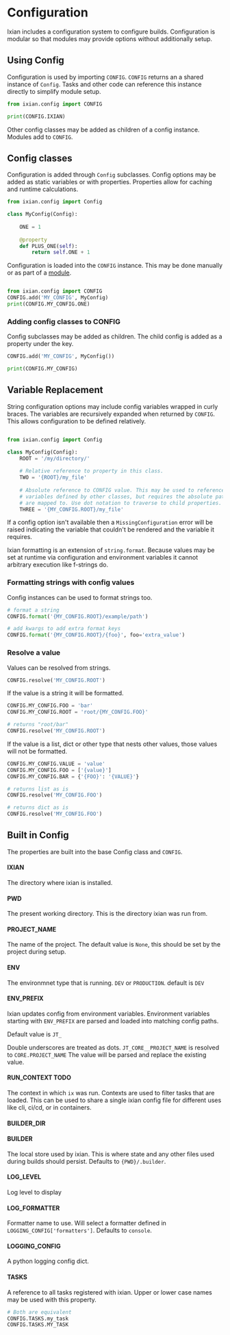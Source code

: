 # Configuration

Ixian includes a configuration system to configure builds. Configuration
is modular so that modules may provide options without additionally setup.

## Using Config

Configuration is used by importing `CONFIG`. `CONFIG` returns an a shared
instance of `Config`. Tasks and other code can reference this instance directly
to simplify module setup.

```python
from ixian.config import CONFIG

print(CONFIG.IXIAN)
```

Other config classes may be added as children of a config instance. Modules add
to `CONFIG`.


## Config classes

Configuration is added through `Config` subclasses. Config options may be added
as static variables or with properties. Properties allow for caching and
runtime calculations.

```python
from ixian.config import Config

class MyConfig(Config):
    
    ONE = 1
    
    @property
    def PLUS_ONE(self):
        return self.ONE + 1
```

Configuration is loaded into the `CONFIG` instance.  This may be done manually
or as part of a [module](modules.md).

```python

from ixian.config import CONFIG
CONFIG.add('MY_CONFIG', MyConfig)
print(CONFIG.MY_CONFIG.ONE)
```

### Adding config classes to CONFIG

Config subclasses may be added as children. The child config is added as a
property under the key.

```python
CONFIG.add('MY_CONFIG', MyConfig())

print(CONFIG.MY_CONFIG)
```


## Variable Replacement

String configuration options may include config variables wrapped in curly braces. The variables
are recursively expanded when returned by `CONFIG`.  This allows configuration to be defined 
relatively.

```python

from ixian.config import Config

class MyConfig(Config):
    ROOT = '/my/directory/' 
    
    # Relative reference to property in this class.
    TWO = '{ROOT}/my_file'
    
    # Absolute reference to CONFIG value. This may be used to reference 
    # variables defined by other classes, but requires the absolute path they
    # are mapped to. Use dot notation to traverse to child properties.
    THREE = '{MY_CONFIG.ROOT}/my_file'
```

If a config option isn't available then a `MissingConfiguration` error will be
raised indicating the variable that couldn't be rendered and the variable it
requires.

Ixian formatting is an extension of `string.format`. Because values may be set at runtime via
configuration and environment variables it cannot arbitrary execution like f-strings do.

### Formatting strings with config values

Config instances can be used to format strings too.

```python
# format a string
CONFIG.format('{MY_CONFIG.ROOT}/example/path')

# add kwargs to add extra format keys
CONFIG.format('{MY_CONFIG.ROOT}/{foo}', foo='extra_value')
```

### Resolve a value

Values can be resolved from strings.

```python
CONFIG.resolve('MY_CONFIG.ROOT')
```

If the value is a string it will be formatted.


```python
CONFIG.MY_CONFIG.FOO = 'bar'
CONFIG.MY_CONFIG.ROOT = 'root/{MY_CONFIG.FOO}'

# returns "root/bar"
CONFIG.resolve('MY_CONFIG.ROOT')
```

If the value is a list, dict or other type that nests other values, those values will not be
formatted.

```python
CONFIG.MY_CONFIG.VALUE = 'value'
CONFIG.MY_CONFIG.FOO = ['{value}']
CONFIG.MY_CONFIG.BAR = {'{FOO}': '{VALUE}'}

# returns list as is
CONFIG.resolve('MY_CONFIG.FOO')

# returns dict as is
CONFIG.resolve('MY_CONFIG.FOO')
```


## Built in Config

The properties are built into the base Config class and `CONFIG`.

#### IXIAN
The directory where ixian is installed.

#### PWD
The present working directory. This is the directory ixian was run from.

#### PROJECT_NAME
The name of the project. The default value is `None`, this should be set by
the project during setup.

#### ENV
The environmnet type that is running. `DEV` or `PRODUCTION`. default is `DEV`

#### ENV_PREFIX
Ixian updates config from environment variables. Environment variables starting with `ENV_PREFIX`
are parsed and loaded into matching config paths.

Default value is `JT_`

Double underscores are treated as dots. `JT_CORE__PROJECT_NAME` is resolved to `CORE.PROJECT_NAME`
The value will be parsed and replace the existing value.

#### RUN_CONTEXT TODO
The context in which `ix` was run. Contexts are used to filter tasks that are loaded. This can be
used to share a single ixian config file for different uses like cli, ci/cd, or in containers.

#### BUILDER_DIR


#### BUILDER
The local store used by ixian. This is where state and any other files
used during builds should persist. Defaults to `{PWD}/.builder`.

#### LOG_LEVEL
Log level to display

#### LOG_FORMATTER
Formatter name to use. Will select a formatter defined in `LOGGING_CONFIG['formatters']`. Defaults 
to `console`.

#### LOGGING_CONFIG
A python logging config dict.

#### TASKS
A reference to all tasks registered with ixian. Upper or lower case names may be used with this
property.

```python
# Both are equivalent
CONFIG.TASKS.my_task
CONFIG.TASKS.MY_TASK
```